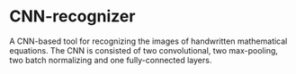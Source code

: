 # CNN-recognizer

A CNN-based tool for recognizing the images of handwritten mathematical equations. 
The CNN is consisted of two convolutional, two max-pooling, two batch normalizing and one fully-connected layers.
